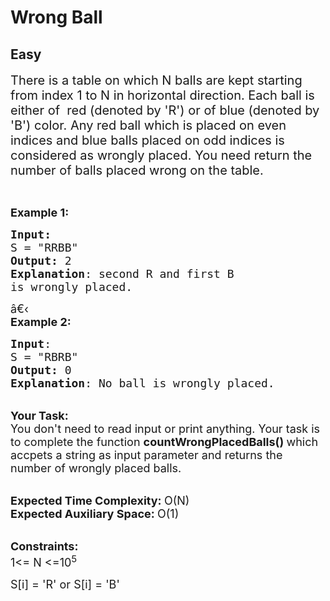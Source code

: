 # Wrong Ball
## Easy
<div class="problems_problem_content__Xm_eO"><p><span style="font-size:20px">There is a table on which N balls are kept starting from index 1 to N in horizontal direction. Each ball is either of&nbsp; red (denoted by 'R') or of blue (denoted by 'B') color. Any red ball which is placed on even indices and blue balls&nbsp;placed on odd indices is considered as wrongly placed. You need return&nbsp;the number of balls placed wrong on the table.</span></p>

<p>&nbsp;</p>

<p><span style="font-size:18px"><strong>Example 1:</strong></span></p>

<pre><span style="font-size:18px"><strong>Input:</strong>
S = "RRBB"
<strong>Output:</strong> 2
<strong>Explanation</strong>: second R and first B
is wrongly placed.
</span></pre>

<p><span style="font-size:18px">â€‹<br>
<strong>Example 2:</strong></span></p>

<pre><span style="font-size:18px"><strong>Input</strong>: 
S = "RBRB"
<strong>Output:</strong> 0
<strong>Explanation</strong>: No ball is wrongly placed.
</span></pre>

<p><br>
<span style="font-size:18px"><strong>Your Task:</strong><br>
You don't need to read input or print anything. Your task is to complete the function&nbsp;<strong>countWrongPlacedBalls</strong><strong>()&nbsp;</strong>which accpets a string as input parameter and returns the number of wrongly placed balls.</span><br>
&nbsp;</p>

<p><span style="font-size:18px"><strong>Expected Time Complexity:&nbsp;</strong>O(N)<br>
<strong>Expected Auxiliary Space:&nbsp;</strong>O(1)</span></p>

<p><br>
<span style="font-size:18px"><strong>Constraints:</strong><br>
1&lt;= N &lt;=10<sup>5</sup></span></p>

<p><span style="font-size:18px">S[i] = 'R' or S[i] = 'B'</span></p>
</div>